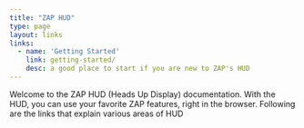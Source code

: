 ```yaml
---
title: "ZAP HUD"
type: page
layout: links
links:
  - name: 'Getting Started'
    link: getting-started/
    desc: a good place to start if you are new to ZAP's HUD
---
```


Welcome to the ZAP HUD (Heads Up Display) documentation. With the HUD, you can use your favorite ZAP features, right in the browser. Following are the links that explain various areas of HUD


